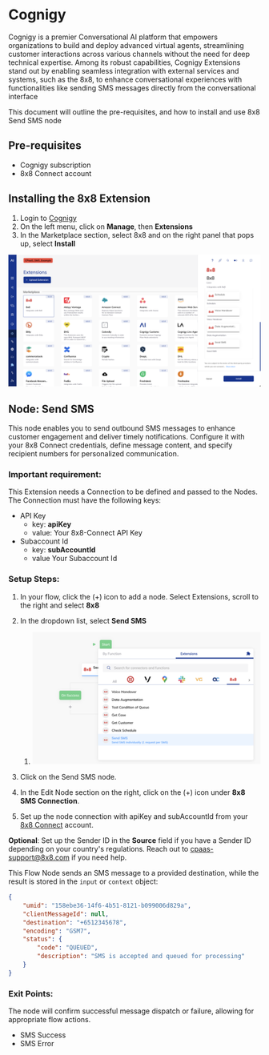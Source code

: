 # Cognigy

Cognigy is a premier Conversational AI platform that empowers organizations to build and deploy advanced virtual agents, streamlining customer interactions across various channels without the need for deep technical expertise. Among its robust capabilities, Cognigy Extensions stand out by enabling seamless integration with external services and systems, such as the 8x8, to enhance conversational experiences with functionalities like sending SMS messages directly from the conversational interface

This document will outline the pre-requisites, and how to install and use 8x8 Send SMS node

## Pre-requisites

* Cognigy subscription
* 8x8 Connect account

## Installing the 8x8 Extension

1. Login to [Cognigy](https://app.cognigy.ai/)
2. On the left menu, click on **Manage**, then **Extensions**
3. In the Marketplace section, select 8x8 and on the right panel that pops up, select **Install**

![](../images/34b84d1-Screenshot_2024-03-20_at_12.44.33_PM.png)

## Node: Send SMS

This node enables you to send outbound SMS messages to enhance customer engagement and deliver timely notifications. Configure it with your 8x8 Connect credentials, define message content, and specify recipient numbers for personalized communication.

### Important requirement:

This Extension needs a Connection to be defined and passed to the Nodes. The Connection must have the following keys:

* API Key
	+ key: **apiKey**
	+ value: Your 8x8-Connect API Key
* Subaccount Id
	+ key: **subAccountId**
	+ value Your Subaccount Id

### Setup Steps:

1. In your flow, click the (+) icon to add a node. Select Extensions, scroll to the right and select **8x8**
2. In the dropdown list, select **Send SMS** 

	1. ![](../images/3890d4e-image.png)
3. Click on the Send SMS node.
4. In the Edit Node section on the right, click on the (+) icon under **8x8 SMS Connection**.
5. Set up the node connection with apiKey and subAccountId from your [8x8 Connect](https://connect.8x8.com/) account.  

**Optional**: Set up the Sender ID in the **Source** field if you have a Sender ID depending on your country's regulations. Reach out to [cpaas-support@8x8.com](mailto:cpaas-support@8x8.com) if you need help.

This Flow Node sends an SMS message to a provided destination, while the result is stored in the `input` or `context` object:

```json
{
    "umid": "158ebe36-14f6-4b51-8121-b099006d829a",
    "clientMessageId": null,
    "destination": "+6512345678",
    "encoding": "GSM7",
    "status": {
        "code": "QUEUED",
        "description": "SMS is accepted and queued for processing"
    }
}

```

### Exit Points:

The node will confirm successful message dispatch or failure, allowing for appropriate flow actions. 

* SMS Success
* SMS Error
